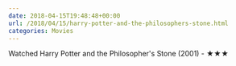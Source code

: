 ```yaml
---
date: 2018-04-15T19:48:48+00:00
url: /2018/04/15/harry-potter-and-the-philosophers-stone.html
categories: Movies
---
```

Watched Harry Potter and the Philosopher's Stone (2001) - ★★★




